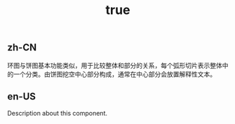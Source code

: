 ﻿---
order: 0
title:
  zh-CN: 环图
  en-US: Donut Chart
---

## zh-CN

环图与饼图基本功能类似，用于比较整体和部分的关系，每个弧形切片表示整体中的一个分类。由饼图挖空中心部分构成，通常在中心部分会放置解释性文本。

## en-US

Description about this component.